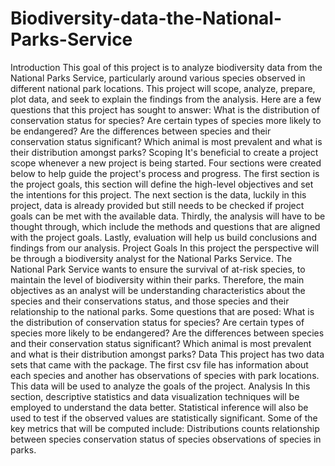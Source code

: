 # Biodiversity-data-the-National-Parks-Service

Introduction
This goal of this project is to analyze biodiversity data from the National Parks Service, particularly around various species observed in different national park locations. This project will scope, analyze, prepare, plot data, and seek to explain the findings from the analysis. Here are a few questions that this project has sought to answer: What is the distribution of conservation status for species? Are certain types of species more likely to be endangered? Are the differences between species and their conservation status significant? Which animal is most prevalent and what is their distribution amongst parks?
Scoping
It's beneficial to create a project scope whenever a new project is being started. Four sections were created below to help guide the project's process and progress. The first section is the project goals, this section will define the high-level objectives and set the intentions for this project. The next section is the data, luckily in this project, data is already provided but still needs to be checked if project goals can be met with the available data. Thirdly, the analysis will have to be thought through, which include the methods and questions that are aligned with the project goals. Lastly, evaluation will help us build conclusions and findings from our analysis.
Project Goals
In this project the perspective will be through a biodiversity analyst for the National Parks Service. The National Park Service wants to ensure the survival of at-risk species, to maintain the level of biodiversity within their parks. Therefore, the main objectives as an analyst will be understanding characteristics about the species and their conservations status, and those species and their relationship to the national parks. Some questions that are posed:
What is the distribution of conservation status for species?
Are certain types of species more likely to be endangered?
Are the differences between species and their conservation status significant?
Which animal is most prevalent and what is their distribution amongst parks?
Data
This project has two data sets that came with the package. The first csv file has information about each species and another has observations of species with park locations. This data will be used to analyze the goals of the project.
Analysis
In this section, descriptive statistics and data visualization techniques will be employed to understand the data better. Statistical inference will also be used to test if the observed values are statistically significant. Some of the key metrics that will be computed include:
Distributions
counts
relationship between species
conservation status of species
observations of species in parks.

